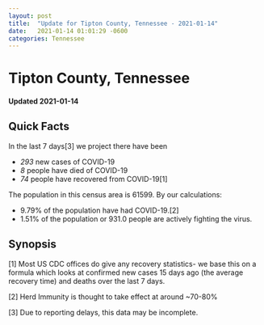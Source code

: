 ```yaml
---
layout: post
title:  "Update for Tipton County, Tennessee - 2021-01-14"
date:   2021-01-14 01:01:29 -0600
categories: Tennessee
---
```


# Tipton County, Tennessee
#### Updated 2021-01-14

## Quick Facts

In the last 7 days[3] we project there have been
- *293* new cases of COVID-19
- *8* people have died of COVID-19
- *74* people have recovered from COVID-19[1]

The population in this census area is 61599. By our calculations:
- 9.79% of the population have had COVID-19.[2]
- 1.51% of the population or 931.0 people are actively fighting the virus.

## Synopsis




[1] Most US CDC offices do give any recovery statistics- we base this on a formula which looks at confirmed new cases
15 days ago (the average recovery time) and deaths over the last 7 days.

[2] Herd Immunity is thought to take effect at around ~70-80%

[3] Due to reporting delays, this data may be incomplete.
 
    